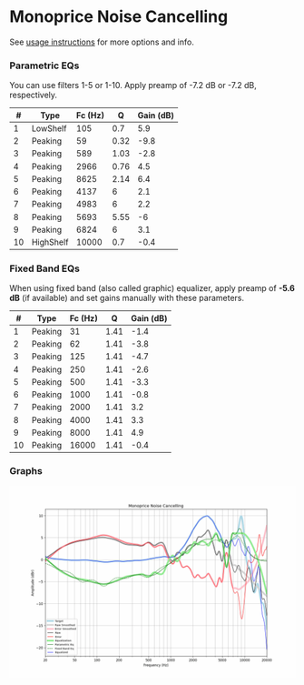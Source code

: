 # Monoprice Noise Cancelling
See [usage instructions](https://github.com/jaakkopasanen/AutoEq#usage) for more options and info.

### Parametric EQs
You can use filters 1-5 or 1-10. Apply preamp of -7.2 dB or -7.2 dB, respectively.

|   # | Type      |   Fc (Hz) |    Q |   Gain (dB) |
|-----|-----------|-----------|------|-------------|
|   1 | LowShelf  |       105 | 0.7  |         5.9 |
|   2 | Peaking   |        59 | 0.32 |        -9.8 |
|   3 | Peaking   |       589 | 1.03 |        -2.8 |
|   4 | Peaking   |      2966 | 0.76 |         4.5 |
|   5 | Peaking   |      8625 | 2.14 |         6.4 |
|   6 | Peaking   |      4137 | 6    |         2.1 |
|   7 | Peaking   |      4983 | 6    |         2.2 |
|   8 | Peaking   |      5693 | 5.55 |        -6   |
|   9 | Peaking   |      6824 | 6    |         3.1 |
|  10 | HighShelf |     10000 | 0.7  |        -0.4 |

### Fixed Band EQs
When using fixed band (also called graphic) equalizer, apply preamp of **-5.6 dB** (if available) and set gains manually with these parameters.

|   # | Type    |   Fc (Hz) |    Q |   Gain (dB) |
|-----|---------|-----------|------|-------------|
|   1 | Peaking |        31 | 1.41 |        -1.4 |
|   2 | Peaking |        62 | 1.41 |        -3.8 |
|   3 | Peaking |       125 | 1.41 |        -4.7 |
|   4 | Peaking |       250 | 1.41 |        -2.6 |
|   5 | Peaking |       500 | 1.41 |        -3.3 |
|   6 | Peaking |      1000 | 1.41 |        -0.8 |
|   7 | Peaking |      2000 | 1.41 |         3.2 |
|   8 | Peaking |      4000 | 1.41 |         3.3 |
|   9 | Peaking |      8000 | 1.41 |         4.9 |
|  10 | Peaking |     16000 | 1.41 |        -0.4 |

### Graphs
![](./Monoprice%20Noise%20Cancelling.png)

